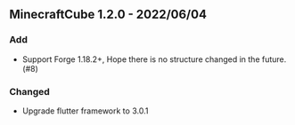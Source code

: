 ## MinecraftCube 1.2.0 - 2022/06/04

### Add

- Support Forge 1.18.2+, Hope there is no structure changed in the future. (#8)

### Changed

- Upgrade flutter framework to 3.0.1

<!-- Added for new features.
Changed for changes in existing functionality.
Deprecated for soon-to-be removed features.
Removed for now removed features.
Fixed for any bug fixes.
Security in case of vulnerabilities. -->
